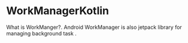 # WorkManagerKotlin
What is WorkManger?.
Android WorkManager is also jetpack library for managing background task .
